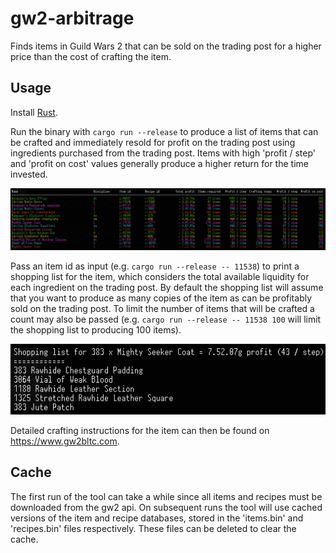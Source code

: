 # gw2-arbitrage

Finds items in Guild Wars 2 that can be sold on the trading post for a higher price than the cost of crafting the item.

## Usage

Install [Rust](https://www.rust-lang.org/learn/get-started).

Run the binary with `cargo run --release` to produce a list of items that can be crafted and immediately resold
for profit on the trading post using ingredients purchased from the trading post. Items with high 'profit / step'
and 'profit on cost' values generally produce a higher return for the time invested.

![List of items](screen1.png)

Pass an item id as input (e.g. `cargo run --release -- 11538`) to print a shopping list for the item, which considers
the total available liquidity for each ingredient on the trading post. By default the shopping list will assume that you
want to produce as many copies of the item as can be profitably sold on the trading post. To limit the number of items
that will be crafted a count may also be passed (e.g. `cargo run --release -- 11538 100` will limit the shopping list to producing 100 items).

![List of ingredients](screen2.png)

Detailed crafting instructions for the item can then be found on https://www.gw2bltc.com.

## Cache

The first run of the tool can take a while since all items and recipes must be downloaded from the gw2 api.
On subsequent runs the tool will use cached versions of the item and recipe databases, stored in the 'items.bin' and 'recipes.bin' files respectively.
These files can be deleted to clear the cache.
